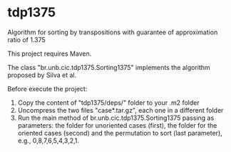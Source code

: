 # tdp1375
Algorithm for sorting by transpositions with guarantee of approximation ratio of 1.375

This project requires Maven.

The class "br.unb.cic.tdp1375.Sorting1375" implements the algorithm proposed by Silva et al.

Before execute the project:

1. Copy the content of "tdp1375/deps/" folder to your .m2 folder
2. Uncompress the two files "case*.tar.gz", each one in a different folder
3. Run the main method of br.unb.cic.tdp1375.Sorting1375 passing as parameters: the folder for unoriented cases (first), the folder for the oriented cases (second) and the permutation to sort (last parameter), e.g., 0,8,7,6,5,4,3,2,1.
